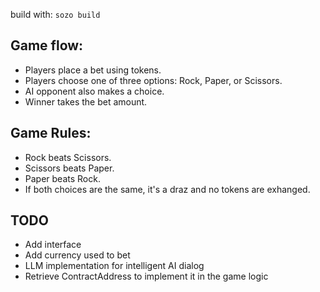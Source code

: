build with:
`sozo build`

## Game flow:

- Players place a bet using tokens.
- Players choose one of three options: Rock, Paper, or Scissors.
- AI opponent also makes a choice.
- Winner takes the bet amount.

## Game Rules:

- Rock beats Scissors.
- Scissors beats Paper.
- Paper beats Rock.
- If both choices are the same, it's a draz and no tokens are exhanged.

## TODO

- Add interface
- Add currency used to bet
- LLM implementation for intelligent AI dialog
- Retrieve ContractAddress to implement it in the game logic
